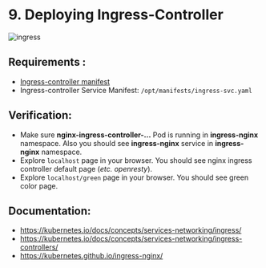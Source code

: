 # 9. Deploying Ingress-Controller

![ingress](https://miro.medium.com/max/3970/1*KIVa4hUVZxg-8Ncabo8pdg.png)


## Requirements :
- [Ingress-controller manifest](https://raw.githubusercontent.com/kubernetes/ingress-nginx/master/deploy/static/mandatory.yaml)
- Ingress-controller Service Manifest: `/opt/manifests/ingress-svc.yaml`


## Verification:  
- Make sure **nginx-ingress-controller-...** Pod is running in **ingress-nginx** namespace. Also you should see **ingress-nginx** service in **ingress-nginx** namespace.  
- Explore `localhost` page in your browser. You should see nginx ingress controller default page (*etc. openresty*). 
- Explore `localhost/green` page in your browser. You should see green color page.  
  

## Documentation:
- https://kubernetes.io/docs/concepts/services-networking/ingress/
- https://kubernetes.io/docs/concepts/services-networking/ingress-controllers/
- https://kubernetes.github.io/ingress-nginx/